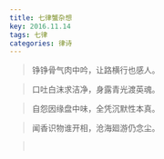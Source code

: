 ```yaml
---
title: 七律蟹杂想
key: 2016.11.14
tags: 七律
categories: 律诗
---
```


<blockquote class="blockquote-center">铮铮骨气肉中吟，让路横行也感人。
</blockquote>
<blockquote class="blockquote-center">口吐白沫求洁净，身露青光渡英魂。
</blockquote>
<blockquote class="blockquote-center">自怨因缘盘中味，全凭沉默性本真。
</blockquote>
<blockquote class="blockquote-center">闻香识物谁开相，沧海廻游仍念尘。
</blockquote>
<blockquote class="blockquote-center"></br>
</blockquote>
